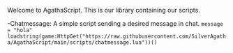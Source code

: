 Welcome to AgathaScript. This is our library containing our scripts.

-Chatmessage: A simple script sending a desired message in chat.
`message = "hola"
loadstring(game:HttpGet("https://raw.githubusercontent.com/SilverAgatha/AgathaScript/main/scripts/chatmessage.lua"))()`
